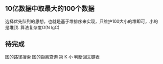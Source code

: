 ## 10亿数据中取最大的100个数据

选择优先队列的思想，也就是基于堆排序来实现，只维护100大小的堆即可，小的是堆顶.
算法复杂度O(N lgC)


## 待完成

图的路径搜索
图的距离查询
第 K 小
判断回文链表
